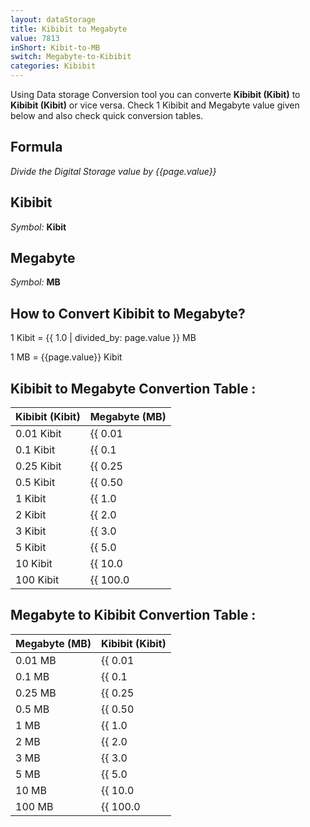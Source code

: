 ```yaml
---
layout: dataStorage
title: Kibibit to Megabyte
value: 7813
inShort: Kibit-to-MB
switch: Megabyte-to-Kibibit
categories: Kibibit
---
```


Using Data storage Conversion tool you can converte **Kibibit (Kibit)** to **Kibibit (Kibit)** or vice versa. Check 1 Kibibit and Megabyte value given below and also check quick conversion tables.

## Formula
*Divide the Digital Storage value by {{page.value}}*

## Kibibit
*Symbol:* **Kibit**

## Megabyte
*Symbol:* **MB**

## How to Convert Kibibit to Megabyte?

1 Kibit = {{ 1.0 | divided_by: page.value }} MB

1 MB = {{page.value}} Kibit


## Kibibit to Megabyte Convertion Table :

| Kibibit (Kibit) | Megabyte (MB) |
| ---- | ---- |
| 0.01 Kibit | {{ 0.01 | divided_by: page.value | round: 12 }} MB |
| 0.1 Kibit | {{ 0.1 | divided_by: page.value | round: 12 }} MB |
| 0.25 Kibit | {{ 0.25 | divided_by: page.value | round: 12 }} MB |
| 0.5 Kibit | {{ 0.50 | divided_by: page.value | round: 12 }} MB |
| 1 Kibit | {{ 1.0 | divided_by: page.value | round: 12 }} MB |
| 2 Kibit | {{ 2.0 | divided_by: page.value | round: 12 }} MB |
| 3 Kibit | {{ 3.0 | divided_by: page.value | round: 12 }} MB |
| 5 Kibit | {{ 5.0 | divided_by: page.value | round: 12 }} MB |
| 10 Kibit | {{ 10.0 | divided_by: page.value | round: 12 }} MB |
| 100 Kibit | {{ 100.0 | divided_by: page.value | round: 12 }} MB |

## Megabyte to Kibibit Convertion Table :

| Megabyte (MB) | Kibibit (Kibit) |
| ---- | ---- |
| 0.01 MB | {{ 0.01 | times: page.value | round: 12 }} Kibit |
| 0.1 MB | {{ 0.1 | times: page.value | round: 12 }} Kibit |
| 0.25 MB | {{ 0.25 | times: page.value | round: 12 }} Kibit |
| 0.5 MB | {{ 0.50 | times: page.value | round: 12 }} Kibit |
| 1 MB | {{ 1.0 | times: page.value | round: 12 }} Kibit |
| 2 MB | {{ 2.0 | times: page.value | round: 12 }} Kibit |
| 3 MB | {{ 3.0 | times: page.value | round: 12 }} Kibit |
| 5 MB | {{ 5.0 | times: page.value | round: 12 }} Kibit |
| 10 MB | {{ 10.0 | times: page.value | round: 12 }} Kibit |
| 100 MB | {{ 100.0 | times: page.value | round: 12 }} Kibit |


<script>
document.getElementById('selectInput')[3].selected = true
document.getElementById('selectOutput')[8].selected = true
</script>
